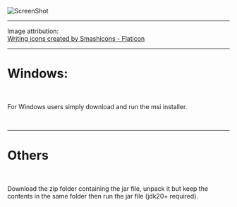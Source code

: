 ![ScreenShot](https://raw.github.com/Housy5/Notebook/main/Notebook_Screenshot.png)
<br>
<hr>
Image attribution:
<br>
<a href="https://www.flaticon.com/free-icons/writing" title="writing icons">Writing icons created by Smashicons - Flaticon</a>
<br>
<hr>
<h1>Windows: </h1>
<br>
<p>For Windows users simply download and run the msi installer.</p>
<br>
<hr>
<h1>Others</h1>
<br>
<p>Download the zip folder containing the jar file, unpack it but keep the contents in the same folder then run the jar file (jdk20+ required).</p>
